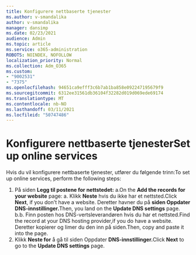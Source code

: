 ```yaml
---
title: Konfigurere nettbaserte tjenester
ms.author: v-smandalika
author: v-smandalika
manager: dansimp
ms.date: 02/23/2021
audience: Admin
ms.topic: article
ms.service: o365-administration
ROBOTS: NOINDEX, NOFOLLOW
localization_priority: Normal
ms.collection: Adm_O365
ms.custom:
- "9002531"
- "7375"
ms.openlocfilehash: 94651ca9efff3c6b7ab1ba858e092247195679f9
ms.sourcegitcommit: 6312ee31561db36104f32282d019d069ede69174
ms.translationtype: MT
ms.contentlocale: nb-NO
ms.lasthandoff: 03/11/2021
ms.locfileid: "50747486"
---
```

# <a name="set-up-online-services"></a><span data-ttu-id="7cd18-102">Konfigurere nettbaserte tjenester</span><span class="sxs-lookup"><span data-stu-id="7cd18-102">Set up online services</span></span>

<span data-ttu-id="7cd18-103">Hvis du vil konfigurere nettbaserte tjenester, utfører du følgende trinn:</span><span class="sxs-lookup"><span data-stu-id="7cd18-103">To set up online services, perform the following steps:</span></span>

1. <span data-ttu-id="7cd18-104">På siden **Legg til postene for nettstedet:** a.</span><span class="sxs-lookup"><span data-stu-id="7cd18-104">On the **Add the records for your website** page: a.</span></span> <span data-ttu-id="7cd18-105">Klikk **Neste** hvis du ikke har et nettsted.</span><span class="sxs-lookup"><span data-stu-id="7cd18-105">Click **Next**, if you don't have a website.</span></span> <span data-ttu-id="7cd18-106">Deretter havner du på **siden Oppdater DNS-innstillinger.**</span><span class="sxs-lookup"><span data-stu-id="7cd18-106">Then, you land on the **Update DNS settings** page.</span></span>
    <span data-ttu-id="7cd18-107">b.</span><span class="sxs-lookup"><span data-stu-id="7cd18-107">b.</span></span> <span data-ttu-id="7cd18-108">Finn posten hos DNS-vertsleverandøren hvis du har et nettsted.</span><span class="sxs-lookup"><span data-stu-id="7cd18-108">Find the record at your DNS hosting provider,if you do have a website.</span></span> <span data-ttu-id="7cd18-109">Deretter kopierer og limer du den inn på siden.</span><span class="sxs-lookup"><span data-stu-id="7cd18-109">Then, copy and paste it into the page.</span></span>
2. <span data-ttu-id="7cd18-110">Klikk **Neste for** å gå til siden Oppdater **DNS-innstillinger.**</span><span class="sxs-lookup"><span data-stu-id="7cd18-110">Click **Next** to go to the **Update DNS settings** page.</span></span>